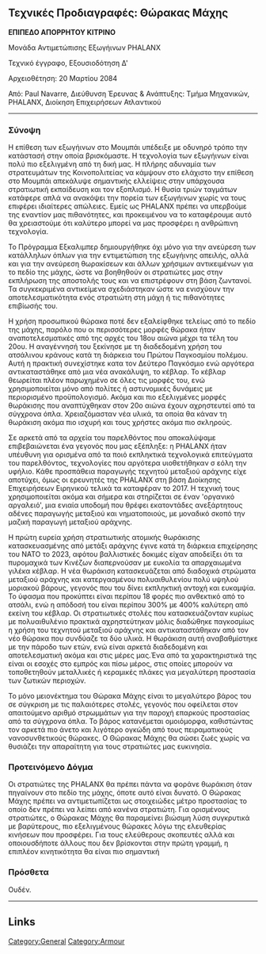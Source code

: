 ## Τεχνικές Προδιαγραφές: Θώρακας Μάχης

**ΕΠΙΠΕΔΟ ΑΠΟΡΡΗΤΟΥ ΚΙΤΡΙΝΟ**

Μονάδα Αντιμετώπισης Εξωγήινων PHALANX

Τεχνικό έγγραφο, Εξουσιοδότηση Δ'

Αρχειοθέτηση: 20 Μαρτίου 2084

Από: Paul Navarre, Διεύθυνση Έρευνας & Ανάπτυξης: Τμήμα Μηχανικών,
PHALANX, Διοίκηση Επιχειρήσεων Ατλαντικού

------------------------------------------------------------------------

### Σύνοψη

Η επίθεση των εξωγήινων στο Μουμπάι υπέδειξε με οδυνηρό τρόπο την
κατάστασή στην οποία βρισκόμαστε. Η τεχνολογία των εξωγήινων είναι πολύ
πιο εξελιγμένη από τη δική μας. Η πλήρης αδυναμία των στρατευμάτων της
Κοινοπολιτείας να κάμψουν στο ελάχιστο την επίθεση στο Μουμπάι απεκάλυψε
σημαντικής ελλείψεις στην υπάρχουσα στρατιωτική εκπαίδευση και τον
εξοπλισμό. Η θυσία τριών ταγμάτων κατάφερε απλά να ανακόψει την πορεία
των εξωγήινων χωρίς να τους επιφέρει ιδιαίτερες απώλειες. Εμείς ως
PHALANX πρέπει να υπερβούμε της εναντίον μας πιθανότητες, και
προκειμένου να το καταφέρουμε αυτό θα χρειαστούμε ότι καλύτερο μπορεί να
μας προσφέρει η ανθρώπινη τεχνολογία.

Το Πρόγραμμα Εξκαλιμπερ δημιουργήθηκε όχι μόνο για την ανεύρεση των
κατάλληλων όπλων για την εντιμετώπιση της εξωγήινης απειλής, αλλά και
για την ανεύρεση θωρακίσεων και άλλων χρήσιμων αντικειμένων για το πεδίο
της μάχης, ώστε να βοηθηθούν οι στρατιώτες μας στην εκπλήρωση της
αποστολής τους και να επιστρέφουν στη βάση ζωντανοί. Τα συγκεκριμένα
αντικείμενα σχεδιάστηκαν ώστε να ενισχύουν την αποτελεσματικότητα ενός
στρατιώτη στη μάχη ή τις πιθανότητες επιβίωσής του.

Η χρήση προσωπικού θώρακα ποτέ δεν εξαλείφθηκε τελείως από το πεδίο της
μάχης, παρόλο που οι περισσότερες μορφές θώρακα ήταν αναποτελεσματικές
από της αρχές του 18ου αιώνα μέχρι τα τέλη του 20ου. Η αναγέννησή του
ξεκίνησε με τη διαδεδομένη χρήση του ατσάλινου κράνους κατά τη διάρκεια
του Πρώτου Παγκοσμίου πολέμου. Αυτή η πρακτική συνεχίστηκε κατα τον
Δεύτερο Παγκόσμιο ενώ αργότερα αντικαταστάθηκε από μια νέα ανακάλυψη, το
κέβλαρ. Το κέβλαρ θεωρείται πλέον παρωχημένο σε όλες τις μορφές του, ενώ
χρησιμοποιείται μόνο από πολίτες ή αστυνομικές δυνάμεις με περιορισμένο
προϋπολογισμό. Ακόμα και πιο εξελιγμένες μορφές θωράκισης που
αναπτύχθηκαν στον 20ο αιώνα έχουν αχρηστευτεί από τα σύγχρονα όπλα.
Χρειαζόμασταν νέα υλικά, τα οποία θα κάναν τη θωράκιση ακόμα πιο ισχυρή
και τους χρήστες ακόμα πιο σκληρούς.

Σε αρκετά από τα αρχεία του παρελθόντος που αποκαλύψαμε επιβεβαιώνεται
ένα γεγονός που μας εξέπληξε: η PHALANX ήταν υπέυθυνη για ορισμένα από
τα ποιό εκπληκτικά τεχνολογικά επιτεύγματα του παρελθόντος, τεχνολογίες
που αργότερα υιοθετήθηκαν σ εόλη την υφήλιο. Κάθε προσπάθεια παραγωγής
τεχνητού μεταξιού αράχνης είχε αποτύχει, όμως οι ερευνητές της PHALANX
στη βάση Διοίκησης Επιχειρήσεων Ειρηνικού τελικά τα καταφέραν το 2017. Η
τεχνική τους χρησιμοποιείται ακόμα και σήμερα και στηρίζεται σε έναν
'οργανικό αργαλειό', μια ενιαία υποδομή που θρέφει εκατοντάδες
ανεξάρτητους αδένες παραγωγής μεταξιού και νηματοποιούς, με μοναδικό
σκοπό την μαζική παραγωγή μεταξιού αράχνης.

Η πρώτη ευρεία χρήση στρατιωτικής ατομικής θωράκισης κατασκευασμένης από
μετάξι αράχνης έγινε κατά τη διάρκεια επιχείρησης του ΝΑΤΟ το 2023,
αφότου βαλλιστικές δοκιμές είχαν αποδείξει ότι τα πυρομαχικά των Κινέζων
διαπερνούσαν με ευκολία τα απαρχαιωμένα γιλέκα κέβλαρ. Η νέα θωράκιση
κατασκευάζεται από διαδοχικά στρώματα μεταξιού αράχνης και κατεργασμένου
πολυαιθυλενίου πολύ υψηλού μοριακού βάρους, γεγονός που του δίνει
εκπληκτική αντοχή και ευκαμψία. Το ύφασμα που προκύπτει είναι περίπου 18
φορές πιο ανθεκτικό από το ατσάλι, ενώ η απόδοσή του είναι περίπου 300%
με 400% καλύτερη από εκείνη του κέβλαρ. Οι στρατιωτικές στολές που
κατασκευάζονταν κυρίως με πολυαιθυλένιο πρακτικά αχρηστεύτηκαν μόλις
διαδώθηκε παγκοσμίως η χρήση του τεχνητού μεταξιού αράχνης και
αντικαταστάθηκαν από τον νέο θώρακα που συνδύαζε τα δύο υλικά. Η
θωράκιση αυτή αναβαθμίστηκε με την πάροδο των ετών, ενώ είναι αρκετά
διαδεδομένη και αποτελεσματική ακόμα και στις μέρες μας.Ένα από τα
χαρακτηριστικά της είναι οι εσοχές στο εμπρός και πίσω μέρος, στις
οποίες μπορούν να τοποθετηθούν μεταλλικές ή κεραμικές πλάκες για
μεγαλύτερη προστασία των ζωτικών περιοχών.

Το μόνο μειονέκτημα του Θώρακα Μάχης είναι το μεγαλύτερο βάρος του σε
σύγκριση με τις παλαιότερες στολές, γεγονός που οφείλεται στον
απαιτούμενο αριθμό στρωμμάτων για την παροχή επαρκούς προστασίας από τα
σύγχρονα όπλα. Το βάρος κατανέμεται ομοιόμορφα, καθιστώντας τον αρκετά
πιο άνετο και λιγότερο ογκώδη από τους πειραματικούς νανοσυνθετικούς
θώρακες. Ο Θώρακας Μάχης θα σώσει ζωές χωρίς να θυσιάζει την απαραίτητη
για τους στρατιώτες μας ευκινησία.

### Προτεινόμενο Δόγμα

Οι στρατιώτες της PHALANX θα πρέπει πάντα να φοράνε θωράκιση όταν
πηγαίνουν στο πεδίο της μάχης, όποτε αυτό είναι δυνατό. Ο Θώρακας Μάχης
πρέπει να αντιμετωπίζεται ως στοιχειώδες μέτρο προστασίας το οποίο δεν
πρέπει να λείπει από κανένα στρατιώτη. Για ορισμένους στρατιώτες, ο
Θώρακας Μάχης θα παραμείνει βιώσιμη λύση συγκρυτικά με βαρύτερους, πιο
εξελιγμένους θώρακες λόγω της ελευθερίας κινήσεων που προσφέρει. Για
τους ελεύθερους σκοπευτές αλλά και οποιουσδήποτε άλλους που δεν
βρίσκονται στην πρώτη γραμμή, η επιπλέον κινητικότητα θα είναι πιο
σημαντική

### Πρόσθετα

Ουδέν.

------------------------------------------------------------------------

## Links

[Category:General](Category:General "wikilink")
[Category:Armour](Category:Armour "wikilink")